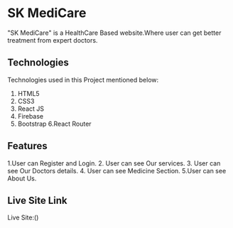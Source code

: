 # SK MediCare
"SK MediCare" is a HealthCare Based website.Where user can get better treatment from expert doctors.

## Technologies

Technologies used in this Project mentioned below:

1. HTML5
2. CSS3
3. React JS
4. Firebase
5. Bootstrap
6.React Router
## Features
1.User can Register and Login.
2. User can see  Our services.
3. User can see Our Doctors details.
4. User can see Medicine Section.
5.User can see About Us.

## Live Site Link

Live Site:()